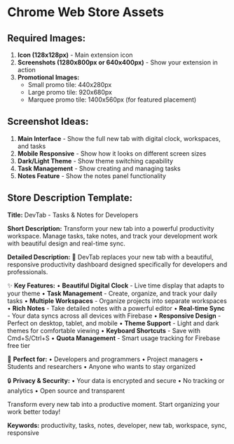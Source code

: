 # Chrome Web Store Assets

## Required Images:
1. **Icon (128x128px)** - Main extension icon
2. **Screenshots (1280x800px or 640x400px)** - Show your extension in action
3. **Promotional Images:**
   - Small promo tile: 440x280px
   - Large promo tile: 920x680px
   - Marquee promo tile: 1400x560px (for featured placement)

## Screenshot Ideas:
1. **Main Interface** - Show the full new tab with digital clock, workspaces, and tasks
2. **Mobile Responsive** - Show how it looks on different screen sizes
3. **Dark/Light Theme** - Show theme switching capability
4. **Task Management** - Show creating and managing tasks
5. **Notes Feature** - Show the notes panel functionality

## Store Description Template:

**Title:** DevTab - Tasks & Notes for Developers

**Short Description:** 
Transform your new tab into a powerful productivity workspace. Manage tasks, take notes, and track your development work with beautiful design and real-time sync.

**Detailed Description:**
🚀 DevTab replaces your new tab with a beautiful, responsive productivity dashboard designed specifically for developers and professionals.

✨ **Key Features:**
• **Beautiful Digital Clock** - Live time display that adapts to your theme
• **Task Management** - Create, organize, and track your daily tasks
• **Multiple Workspaces** - Organize projects into separate workspaces  
• **Rich Notes** - Take detailed notes with a powerful editor
• **Real-time Sync** - Your data syncs across all devices with Firebase
• **Responsive Design** - Perfect on desktop, tablet, and mobile
• **Theme Support** - Light and dark themes for comfortable viewing
• **Keyboard Shortcuts** - Save with Cmd+S/Ctrl+S
• **Quota Management** - Smart usage tracking for Firebase free tier

🎯 **Perfect for:**
• Developers and programmers
• Project managers
• Students and researchers
• Anyone who wants to stay organized

🔒 **Privacy & Security:**
• Your data is encrypted and secure
• No tracking or analytics
• Open source and transparent

Transform every new tab into a productive moment. Start organizing your work better today!

**Keywords:** productivity, tasks, notes, developer, new tab, workspace, sync, responsive
